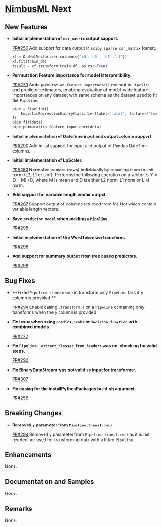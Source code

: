 # [NimbusML](https://docs.microsoft.com/en-us/nimbusml/overview) Next

## **New Features**

- **Initial implementation of `csr_matrix` output support.**

    [PR#250](https://github.com/microsoft/NimbusML/pull/250)
    Add support for data output in `scipy.sparse.csr_matrix` format.

    ```python
    xf = OneHotVectorizer(columns={'c0':'c0', 'c1':'c1'})
    xf.fit(train_df)
    result = xf.transform(train_df, as_csr=True)
    ```
    
- **Permutation Feature Importance for model interpretibility.**

    [PR#279](https://github.com/microsoft/NimbusML/pull/279)
    Adds `permutation_feature_importance()` method to `Pipeline` and
    predictor estimators, enabling evaluation of model-wide feature
    importances on any dataset with same schema as the dataset used
    to fit the `Pipeline`.

    ```python
    pipe = Pipeline([
        LogisticRegressionBinaryClassifier(label='label', feature=['feature'])
    ])
    pipe.fit(data)
    pipe.permutation_feature_importance(data)
    ```

- **Initial implementation of DateTime input and output column support.**

    [PR#290](https://github.com/microsoft/NimbusML/pull/290)
    Add initial support for input and output of Pandas DateTime columns.

- **Initial implementation of LpScaler.**

    [PR#253](https://github.com/microsoft/NimbusML/pull/253)
    Normalize vectors (rows) individually by rescaling them to unit norm (L2, L1 or LInf).
    Performs the following operation on a vector X: Y = (X - M) / D, where M is mean and D
    is either L2 norm, L1 norm or LInf norm.

- **Add support for variable length vector output.**

    [PR#267](https://github.com/microsoft/NimbusML/pull/267)
    Support output of columns returned from ML.Net which contain variable length vectors.

- **Save `predictor_model` when pickling a `Pipeline`.**

    [PR#295](https://github.com/microsoft/NimbusML/pull/295)

- **Initial implementation of the WordTokenizer transform.**

    [PR#296](https://github.com/microsoft/NimbusML/pull/296)

- **Add support for summary output from tree based predictors.**

    [PR#298](https://github.com/microsoft/NimbusML/pull/298)

## **Bug Fixes**

- **Fixed `Pipeline.transform()` in transform only `Pipeline` fails if y column is provided **

    [PR#294](https://github.com/microsoft/NimbusML/pull/294)
    Enable calling `.transform()` on a `Pipeline` containing only transforms when the y column is provided 

- **Fix issue when using `predict_proba` or `decision_function` with combined models.**

    [PR#272](https://github.com/microsoft/NimbusML/pull/272)

- **Fix `Pipeline._extract_classes_from_headers` was not checking for valid steps.**

    [PR#292](https://github.com/microsoft/NimbusML/pull/292)

- **Fix BinaryDataStream was not valid as input for transformer.**

    [PR#307](https://github.com/microsoft/NimbusML/pull/307)

- **Fix casing for the installPythonPackages build.sh argument.**

    [PR#256](https://github.com/microsoft/NimbusML/pull/256)

## **Breaking Changes**

- **Removed `y` parameter from `Pipeline.transform()`**

    [PR#294](https://github.com/microsoft/NimbusML/pull/294)
    Removed `y` parameter from `Pipeline.transform()` as it is not needed nor used for transforming data with a fitted `Pipeline`.

## **Enhancements**

None.

## **Documentation and Samples**

None. 

## **Remarks**

None.
